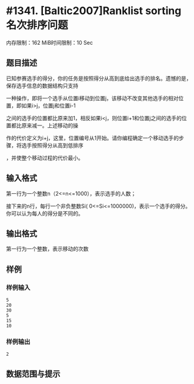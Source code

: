 # #1341. [Baltic2007]Ranklist sorting名次排序问题

内存限制：162 MiB时间限制：10 Sec

## 题目描述

已知参赛选手的得分，你的任务是按照得分从高到底给出选手的排名。遗憾的是，保存选手信息的数据结构只支持

一种操作，即将一个选手从位置i移动到位置j，该移动不改变其他选手的相对位置，即如果i>j，位置j和位置i-1

之间的选手的位置都比原来加1，相反如果i<j，则位置i+1和位置j之间的选手的位置都比原来减一。上述移动的操

作的代价定义为i+j，这里，位置编号从1开始。请你编程确定一个移动选手的步骤，将选手按照得分从高到低排序

，并使整个移动过程的代价最小。

## 输入格式

第一行为一个整数n（2<=n<=1000），表示选手的人数；

接下来的n行，每行一个非负整数Si( 0<=Si<=1000000)，表示一个选手的得分。你可以认为每人的得分是不同的。

## 输出格式

第一行为一个整数，表示移动的次数

## 样例

### 样例输入

    
    5
    20
    30
    5
    15
    10
    

### 样例输出

    
    2
    

## 数据范围与提示
